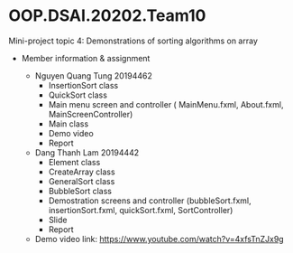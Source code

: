 # OOP.DSAI.20202.Team10

Mini-project topic 4: Demonstrations of sorting algorithms on array

* Member information & assignment
  - Nguyen Quang Tung 20194462
    + InsertionSort class
    + QuickSort class
    +	Main menu screen and controller ( MainMenu.fxml, About.fxml, MainScreenController)
    +	Main class
    + Demo video
    + Report
  - Dang Thanh Lam 20194442
    + Element class
    + CreateArray class
    + GeneralSort class
    + BubbleSort class
    + Demostration screens and controller (bubbleSort.fxml, insertionSort.fxml, quickSort.fxml, SortController)
    + Slide
    + Report
 
  * Demo video link: https://www.youtube.com/watch?v=4xfsTnZJx9g
